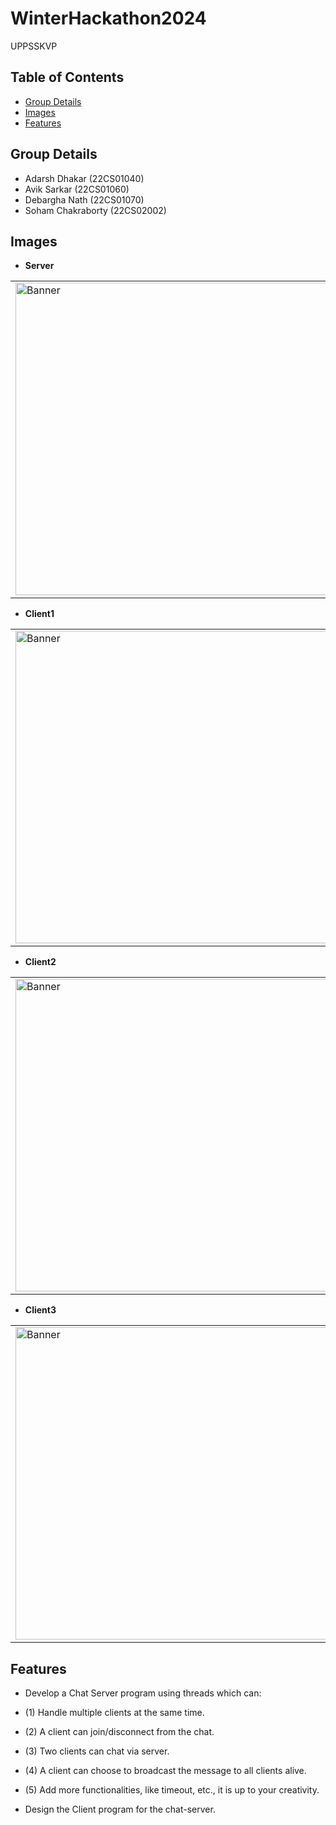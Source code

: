 # WinterHackathon2024
UPPSSKVP

## Table of Contents

- [Group Details](#group-details)
- [Images](#images)
- [Features](#features)

## Group Details
- Adarsh Dhakar (22CS01040)
- Avik Sarkar (22CS01060)
- Debargha Nath (22CS01070)
- Soham Chakraborty (22CS02002)

## Images
- **Server**  
<table>
    <tr>
    <td><img src="docs/images/1.png" alt="Banner" width="500"></td>
    <td><img src="docs/images/2.png" alt="Sample Image 2" width="500"></td>
    </tr>
</table>

- **Client1**  
<table>
    <tr>
    <td><img src="docs/images/1.png" alt="Banner" width="500"></td>
    <td><img src="docs/images/2.png" alt="Sample Image 2" width="500"></td>
    </tr>
</table>

- **Client2**  
<table>
    <tr>
    <td><img src="docs/images/1.png" alt="Banner" width="500"></td>
    <td><img src="docs/images/2.png" alt="Sample Image 2" width="500"></td>
    </tr>
</table>

- **Client3** 
<table>
    <tr>
    <td><img src="docs/images/1.png" alt="Banner" width="500"></td>
    <td><img src="docs/images/2.png" alt="Sample Image 2" width="500"></td>
    </tr>
</table>

## Features

- Develop a Chat Server program using threads which can:
 - (1) Handle multiple clients at the same time.
 - (2) A client can join/disconnect from the chat.
 - (3) Two clients can chat via server.
 - (4) A client can choose to broadcast the message to all clients alive.
 - (5) Add more functionalities, like timeout, etc., it is up to your creativity.

- Design the Client program for the chat-server.